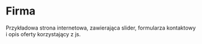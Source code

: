 # Firma
Przykładowa strona internetowa, zawierająca slider, formularza kontaktowy i opis oferty korzystający z js. 


